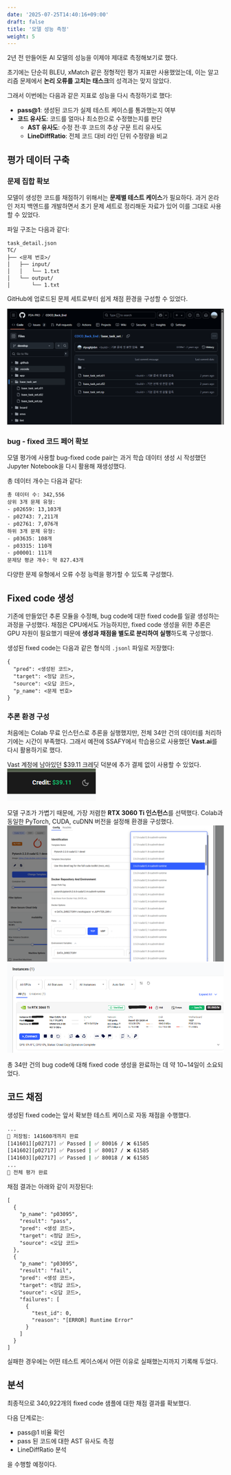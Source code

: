 ```yaml
---
date: '2025-07-25T14:40:16+09:00'
draft: false
title: '모델 성능 측정'
weight: 5
---
```


2년 전 만들어둔 AI 모델의 성능을 이제야 제대로 측정해보기로 했다.

초기에는 단순히 BLEU, xMatch 같은 정형적인 평가 지표만 사용했었는데,
이는 알고리즘 문제에서 **논리 오류를 고치는 태스크**의 성격과는 맞지 않았다.

그래서 이번에는 다음과 같은 지표로 성능을 다시 측정하기로 했다:

* **pass@1**: 생성된 코드가 실제 테스트 케이스를 통과했는지 여부
* **코드 유사도**: 코드를 얼마나 최소한으로 수정했는지를 판단
    * **AST 유사도**: 수정 전·후 코드의 추상 구문 트리 유사도
    * **LineDiffRatio**: 전체 코드 대비 라인 단위 수정량을 비교

## 평가 데이터 구축

### 문제 집합 확보

모델이 생성한 코드를 채점하기 위해서는 **문제별 테스트 케이스**가 필요하다.
과거 온라인 저지 백엔드를 개발하면서 초기 문제 세트로 정리해둔 자료가 있어 이를 그대로 사용할 수 있었다.

파일 구조는 다음과 같다:

```
task_detail.json
TC/
├── <문제 번호>/
│   ├── input/
│   │   └── 1.txt
│   └── output/
│       └── 1.txt
```

GitHub에 업로드된 문제 세트로부터 쉽게 채점 환경을 구성할 수 있었다.

![깃허브에 올려둔 기본 문제셋](기본문제셋_테스트케이스.png)

### bug - fixed 코드 페어 확보

모델 평가에 사용할 bug-fixed code pair는 과거 학습 데이터 생성 시 작성했던 Jupyter Notebook을 다시 활용해 재생성했다.

총 데이터 개수는 다음과 같다:

```bash
총 데이터 수: 342,556
상위 3개 문제 유형:
- p02659: 13,103개
- p02743: 7,211개
- p02761: 7,076개
하위 3개 문제 유형:
- p03635: 108개
- p03315: 110개
- p00001: 111개
문제당 평균 개수: 약 827.43개
```

다양한 문제 유형에서 오류 수정 능력을 평가할 수 있도록 구성했다.

## Fixed code 생성

기존에 만들었던 추론 모듈을 수정해, bug code에 대한 fixed code를 일괄 생성하는 과정을 구성했다.
채점은 CPU에서도 가능하지만, fixed code 생성을 위한 추론은 GPU 자원이 필요했기 때문에
**생성과 채점을 별도로 분리하여 실행**하도록 구성했다.

생성된 fixed code는 다음과 같은 형식의 `.jsonl` 파일로 저장했다:

```
{
  "pred": <생성된 코드>,
  "target": <정답 코드>,
  "source": <오답 코드>,
  "p_name": <문제 번호>
}
```

### 추론 환경 구성

처음에는 Colab 무료 인스턴스로 추론을 실행했지만, 전체 34만 건의 데이터를 처리하기에는 시간이 부족했다.
그래서 예전에 SSAFY에서 학습용으로 사용했던 **Vast.ai**를 다시 활용하기로 했다.

Vast 계정에 남아있던 $39.11 크레딧 덕분에 추가 결제 없이 사용할 수 있었다.  
![vast_ai_남은크레딧](vast_ai_남은크레딧.png)

모델 구조가 가볍기 때문에, 가장 저렴한 **RTX 3060 Ti 인스턴스**를 선택했다.
Colab과 동일한 PyTorch, CUDA, cuDNN 버전을 설정해 환경을 구성했다.
![인스턴스_템플릿_수정](인스턴스_템플릿_수정.png)
![vast_ai_인스턴스](vast_ai_인스턴스.png)

총 34만 건의 bug code에 대해 fixed code 생성을 완료하는 데 약 10~14일이 소요되었다.

## 코드 채점
생성된 fixed code는 앞서 확보한 테스트 케이스로 자동 채점을 수행했다.
```bash
...
💾 저장됨: 141600개까지 완료
[141601][p02717] ✅ Passed | ✅ 80016 / ❌ 61585
[141602][p02717] ✅ Passed | ✅ 80017 / ❌ 61585
[141603][p02717] ✅ Passed | ✅ 80018 / ❌ 61585
...
🎯 전체 평가 완료
```

채점 결과는 아래와 같이 저장된다:
```
[
  {
    "p_name": "p03095",
    "result": "pass",
    "pred": <생성 코드>,
    "target": <정답 코드>,
    "source": <오답 코드>
  },
  {
    "p_name": "p03095",
    "result": "fail",
    "pred": <생성 코드>,
    "target": <정답 코드>,
    "source": <오답 코드>,
    "failures": [
      {
        "test_id": 0,
        "reason": "[ERROR] Runtime Error"
      }
    ]
  }
]
```
실패한 경우에는 어떤 테스트 케이스에서 어떤 이유로 실패했는지까지 기록해 두었다.

## 분석

최종적으로 340,922개의 fixed code 샘플에 대한 채점 결과를 확보했다.

다음 단계로는:

* pass\@1 비율 확인
* pass 된 코드에 대한 AST 유사도 측정
* LineDiffRatio 분석

을 수행할 예정이다.